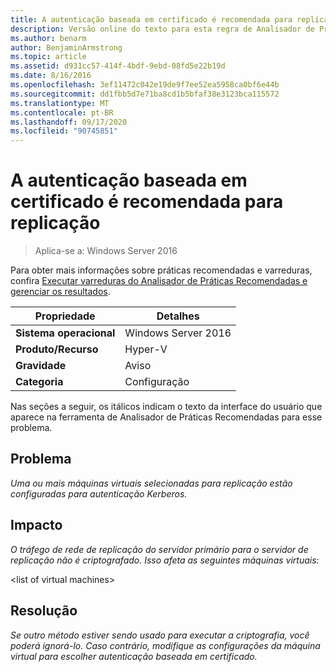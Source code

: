 ```yaml
---
title: A autenticação baseada em certificado é recomendada para replicação
description: Versão online do texto para esta regra de Analisador de Práticas Recomendadas.
ms.author: benarm
author: BenjaminArmstrong
ms.topic: article
ms.assetid: d931cc57-414f-4bdf-9ebd-08fd5e22b19d
ms.date: 8/16/2016
ms.openlocfilehash: 3ef11472c042e19de9f7ee52ea5958ca0bf6e44b
ms.sourcegitcommit: dd1fbb5d7e71ba8cd1b5bfaf38e3123bca115572
ms.translationtype: MT
ms.contentlocale: pt-BR
ms.lasthandoff: 09/17/2020
ms.locfileid: "90745851"
---
```

# <a name="certificate-based-authentication-is-recommended-for-replication"></a>A autenticação baseada em certificado é recomendada para replicação

>Aplica-se a: Windows Server 2016

Para obter mais informações sobre práticas recomendadas e varreduras, confira [Executar varreduras do Analisador de Práticas Recomendadas e gerenciar os resultados](https://go.microsoft.com/fwlink/p/?LinkID=223177).

|Propriedade|Detalhes|
|-|-|
|**Sistema operacional**|Windows Server 2016|
|**Produto/Recurso**|Hyper-V|
|**Gravidade**|Aviso|
|**Categoria**|Configuração|

Nas seções a seguir, os itálicos indicam o texto da interface do usuário que aparece na ferramenta de Analisador de Práticas Recomendadas para esse problema.

## <a name="issue"></a>**Problema**
*Uma ou mais máquinas virtuais selecionadas para replicação estão configuradas para autenticação Kerberos.*

## <a name="impact"></a>**Impacto**
*O tráfego de rede de replicação do servidor primário para o servidor de replicação não é criptografado. Isso afeta as seguintes máquinas virtuais:*

\<list of virtual machines>

## <a name="resolution"></a>**Resolução**
*Se outro método estiver sendo usado para executar a criptografia, você poderá ignorá-lo. Caso contrário, modifique as configurações da máquina virtual para escolher autenticação baseada em certificado.*



